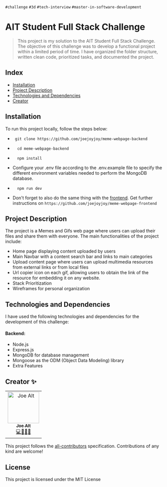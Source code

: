 `#challenge` `#3d` `#tech-interview` `#master-in-software-development`

# AIT Student Full Stack Challenge
> This project is my solution to the AIT Student Full Stack Challenge. The objective of this challenge was to develop a functional project within a limited period of time. I have organized the folder structure, written clean code, prioritized tasks, and documented the project.

## Index <!-- omit in toc -->
- [Installation](#installation)
- [Project Description](#project-description)
- [Technologies and Dependencies](#technologies-and-dependencies)
- [Creator](#creator-)

## Installation
To run this project locally, follow the steps below:


- ```
   git clone https://github.com/joejoyjoy/meme-webpage-backend
  ```
- ```
    cd meme-webpage-backend
  ```

- ```
    npm install
  ```

- Configure your .env file according to the .env.example file to specify the different environment variables needed to perform the MongoDB database.

- ```
    npm run dev
  ```

- Don't forget to also do the same thing with the [frontend](https://github.com/joejoyjoy/meme-webpage-frontend). Get further  instructions on `https://github.com/joejoyjoy/meme-webpage-frontend`

## Project Description
The project is a Memes and Gifs web page where users can upload their files and share them with everyone. The main functionalities of the project include:

- Home page displaying content uploaded by users
- Main Navbar with a content search bar and links to main categories
- Upload content page where users can upload multimedia resources from external links or from local files
- Url copier icon on each gif, allowing users to obtain the link of the resource for embedding it on any website.
- Stack Prioritization
- Wireframes for personal organization

## Technologies and Dependencies
I have used the following technologies and dependencies for the development of this challenge:

#### Backend:
- Node.js
- Express.js
- MongoDB for database management
- Mongoose as the ODM (Object Data Modeling) library
- Extra Features

## Creator ✨

<!-- ALL-CONTRIBUTORS-LIST:START - Do not remove or modify this section -->
<!-- prettier-ignore-start -->
<!-- markdownlint-disable -->
<table>
  <tbody>
    <tr>
      <td align="center">
        <a href="https://github.com/joejoyjoy">
          <img src="https://avatars.githubusercontent.com/u/73751755" width="100px" alt="Joe Alt"/>
          <br />
          <sub>
          <b>Joe Alt</b>
          </sub>
        </a>
        <br />
        <a href="#developer-joe" title="code-tools-maintenance-design">💻🔧🚧🎨</a>
      </td>
    </tr>
  </tbody>
</table>

This project follows the [all-contributors](https://allcontributors.org) specification.
Contributions of any kind are welcome!

## License <!-- omit in toc -->

This project is licensed under the MIT License
